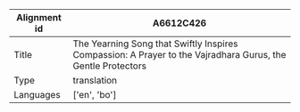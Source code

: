 |Alignment id | A6612C426
| --- | --- 
|Title | The Yearning Song that Swiftly Inspires Compassion: A Prayer to the Vajradhara Gurus, the Gentle Protectors 
|Type | translation
|Languages | ['en', 'bo']